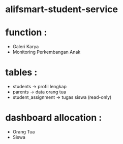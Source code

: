 # alifsmart-student-service

# function :
- Galeri Karya
- Monitoring Perkembangan Anak

# tables :
- students -> profil lengkap
- parents -> data orang tua
- student_assignment -> tugas siswa (read-only)

# dashboard allocation :
- Orang Tua
- Siswa
